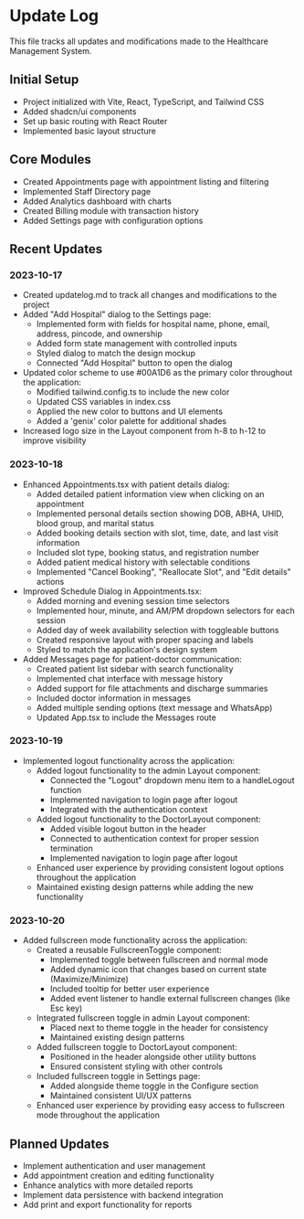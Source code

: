 # Update Log

This file tracks all updates and modifications made to the Healthcare Management System.

## Initial Setup
- Project initialized with Vite, React, TypeScript, and Tailwind CSS
- Added shadcn/ui components
- Set up basic routing with React Router
- Implemented basic layout structure

## Core Modules
- Created Appointments page with appointment listing and filtering
- Implemented Staff Directory page
- Added Analytics dashboard with charts
- Created Billing module with transaction history
- Added Settings page with configuration options

## Recent Updates

### 2023-10-17
- Created updatelog.md to track all changes and modifications to the project
- Added "Add Hospital" dialog to the Settings page:
  - Implemented form with fields for hospital name, phone, email, address, pincode, and ownership
  - Added form state management with controlled inputs
  - Styled dialog to match the design mockup
  - Connected "Add Hospital" button to open the dialog
- Updated color scheme to use #00A1D6 as the primary color throughout the application:
  - Modified tailwind.config.ts to include the new color
  - Updated CSS variables in index.css
  - Applied the new color to buttons and UI elements
  - Added a 'genix' color palette for additional shades
- Increased logo size in the Layout component from h-8 to h-12 to improve visibility

### 2023-10-18
- Enhanced Appointments.tsx with patient details dialog:
  - Added detailed patient information view when clicking on an appointment
  - Implemented personal details section showing DOB, ABHA, UHID, blood group, and marital status
  - Added booking details section with slot, time, date, and last visit information
  - Included slot type, booking status, and registration number
  - Added patient medical history with selectable conditions
  - Implemented "Cancel Booking", "Reallocate Slot", and "Edit details" actions
- Improved Schedule Dialog in Appointments.tsx:
  - Added morning and evening session time selectors
  - Implemented hour, minute, and AM/PM dropdown selectors for each session
  - Added day of week availability selection with toggleable buttons
  - Created responsive layout with proper spacing and labels
  - Styled to match the application's design system
- Added Messages page for patient-doctor communication:
  - Created patient list sidebar with search functionality
  - Implemented chat interface with message history
  - Added support for file attachments and discharge summaries
  - Included doctor information in messages
  - Added multiple sending options (text message and WhatsApp)
  - Updated App.tsx to include the Messages route

### 2023-10-19
- Implemented logout functionality across the application:
  - Added logout functionality to the admin Layout component:
    - Connected the "Logout" dropdown menu item to a handleLogout function
    - Implemented navigation to login page after logout
    - Integrated with the authentication context
  - Added logout functionality to the DoctorLayout component:
    - Added visible logout button in the header
    - Connected to authentication context for proper session termination
    - Implemented navigation to login page after logout
  - Enhanced user experience by providing consistent logout options throughout the application
  - Maintained existing design patterns while adding the new functionality

### 2023-10-20
- Added fullscreen mode functionality across the application:
  - Created a reusable FullscreenToggle component:
    - Implemented toggle between fullscreen and normal mode
    - Added dynamic icon that changes based on current state (Maximize/Minimize)
    - Included tooltip for better user experience
    - Added event listener to handle external fullscreen changes (like Esc key)
  - Integrated fullscreen toggle in admin Layout component:
    - Placed next to theme toggle in the header for consistency
    - Maintained existing design patterns
  - Added fullscreen toggle to DoctorLayout component:
    - Positioned in the header alongside other utility buttons
    - Ensured consistent styling with other controls
  - Included fullscreen toggle in Settings page:
    - Added alongside theme toggle in the Configure section
    - Maintained consistent UI/UX patterns
  - Enhanced user experience by providing easy access to fullscreen mode throughout the application

## Planned Updates
- Implement authentication and user management
- Add appointment creation and editing functionality
- Enhance analytics with more detailed reports
- Implement data persistence with backend integration
- Add print and export functionality for reports












